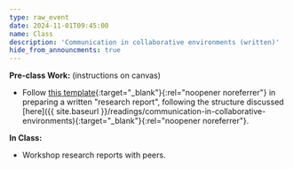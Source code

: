```yaml
---
type: raw_event
date: 2024-11-01T09:45:00
name: Class
description: 'Communication in collaborative environments (written)'
hide_from_announcments: true
---
```


**Pre-class Work:** (instructions on canvas)
* Follow [this template](https://www.overleaf.com/read/dzzjjhfmvdzb){:target="_blank"}{:rel="noopener noreferrer"} in preparing a written "research report", following the structure discussed [here]({{ site.baseurl }}/readings/communication-in-collaborative-environments){:target="_blank"}{:rel="noopener noreferrer"}. 

**In Class:**
* Workshop research reports with peers.
